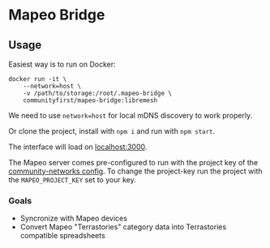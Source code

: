 # Mapeo Bridge

## Usage

Easiest way is to run on Docker:

```
docker run -it \
    --network=host \
    -v /path/to/storage:/root/.mapeo-bridge \
    communityfirst/mapeo-bridge:libremesh
```

We need to use `network=host` for local mDNS discovery to work properly.

Or clone the project, install with `npm i` and run with `npm start`.

The interface will load on [localhost:3000](http://localhost:3000/).

The Mapeo server comes pre-configured to run with the project key of the [community-networks config](https://github.com/digidem/config-cn/releases). To change the project-key run the project with the `MAPEO_PROJECT_KEY` set to your key.

### Goals

- Syncronize with Mapeo devices
- Convert Mapeo "Terrastories" category data into Terrastories compatible spreadsheets
